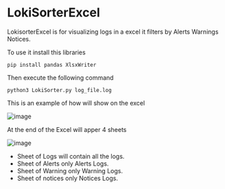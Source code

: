 # LokiSorterExcel
LokisorterExcel is for visualizing logs in a excel it filters by Alerts Warnings Notices.

To use it install this libraries
```
pip install pandas XlsxWriter
```
Then execute the following command
```
python3 LokiSorter.py log_file.log
```
This is an example of how will show on the excel

![image](https://github.com/NestorGarciaPlatas/LokiSorterExcel/assets/71390692/fbaa20c9-1cee-42aa-becb-2c92c44bf883)


At the end of the Excel will apper 4 sheets 

![image](https://github.com/NestorGarciaPlatas/LokiSorterExcel/assets/71390692/aa12d183-e8c5-4250-831c-1e717facf08c)


* Sheet of Logs will contain all the logs.
* Sheet of Alerts only Alerts Logs.
* Sheet of Warning only Warning Logs.
* Sheet of notices only Notices Logs.

